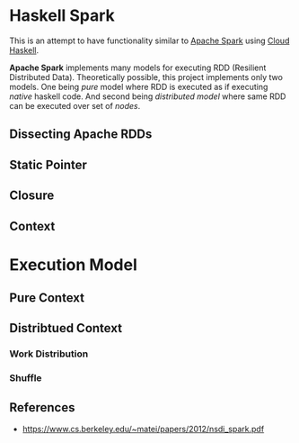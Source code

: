 # Haskell Spark

This is an attempt to have functionality similar to
[Apache Spark](http://spark.apache.org/) using
[Cloud Haskell](http://haskell-distributed.github.io/). 

**Apache Spark** implements many models for executing
RDD (Resilient Distributed Data). Theoretically possible, this
project implements only two models. One being *pure* model where RDD
is executed as if executing *native* haskell code. And second being
*distributed model* where same RDD can be executed over set of
*nodes*. 

## Dissecting Apache RDDs


## Static Pointer 

## Closure

## Context

# Execution Model 

## Pure Context

## Distribtued Context

### Work Distribution

### Shuffle

## References
* https://www.cs.berkeley.edu/~matei/papers/2012/nsdi_spark.pdf

